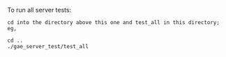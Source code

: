 To run all server tests:

    cd into the directory above this one and test_all in this directory; eg,

    cd ..
    ./gae_server_test/test_all

